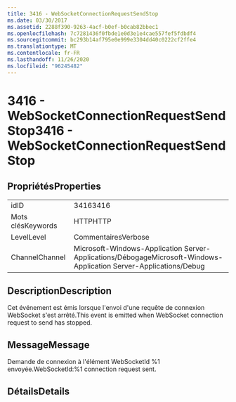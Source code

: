 ```yaml
---
title: 3416 - WebSocketConnectionRequestSendStop
ms.date: 03/30/2017
ms.assetid: 2288f390-9263-4acf-b0ef-b0cab82bbec1
ms.openlocfilehash: 7c7281436f0fbde1e0d3e1e4cae557fef5fdbdf4
ms.sourcegitcommit: bc293b14af795e0e999e3304dd40c0222cf2ffe4
ms.translationtype: MT
ms.contentlocale: fr-FR
ms.lasthandoff: 11/26/2020
ms.locfileid: "96245482"
---
```

# <a name="3416---websocketconnectionrequestsendstop"></a><span data-ttu-id="d94ed-102">3416 - WebSocketConnectionRequestSendStop</span><span class="sxs-lookup"><span data-stu-id="d94ed-102">3416 - WebSocketConnectionRequestSendStop</span></span>

## <a name="properties"></a><span data-ttu-id="d94ed-103">Propriétés</span><span class="sxs-lookup"><span data-stu-id="d94ed-103">Properties</span></span>  
  
|||  
|-|-|  
|<span data-ttu-id="d94ed-104">id</span><span class="sxs-lookup"><span data-stu-id="d94ed-104">ID</span></span>|<span data-ttu-id="d94ed-105">3416</span><span class="sxs-lookup"><span data-stu-id="d94ed-105">3416</span></span>|  
|<span data-ttu-id="d94ed-106">Mots clés</span><span class="sxs-lookup"><span data-stu-id="d94ed-106">Keywords</span></span>|<span data-ttu-id="d94ed-107">HTTP</span><span class="sxs-lookup"><span data-stu-id="d94ed-107">HTTP</span></span>|  
|<span data-ttu-id="d94ed-108">Level</span><span class="sxs-lookup"><span data-stu-id="d94ed-108">Level</span></span>|<span data-ttu-id="d94ed-109">Commentaires</span><span class="sxs-lookup"><span data-stu-id="d94ed-109">Verbose</span></span>|  
|<span data-ttu-id="d94ed-110">Channel</span><span class="sxs-lookup"><span data-stu-id="d94ed-110">Channel</span></span>|<span data-ttu-id="d94ed-111">Microsoft-Windows-Application Server-Applications/Débogage</span><span class="sxs-lookup"><span data-stu-id="d94ed-111">Microsoft-Windows-Application Server-Applications/Debug</span></span>|  
  
## <a name="description"></a><span data-ttu-id="d94ed-112">Description</span><span class="sxs-lookup"><span data-stu-id="d94ed-112">Description</span></span>  

 <span data-ttu-id="d94ed-113">Cet événement est émis lorsque l'envoi d'une requête de connexion WebSocket s'est arrêté.</span><span class="sxs-lookup"><span data-stu-id="d94ed-113">This event is emitted when WebSocket connection request to send has stopped.</span></span>  
  
## <a name="message"></a><span data-ttu-id="d94ed-114">Message</span><span class="sxs-lookup"><span data-stu-id="d94ed-114">Message</span></span>  

 <span data-ttu-id="d94ed-115">Demande de connexion à l'élément WebSocketId %1 envoyée.</span><span class="sxs-lookup"><span data-stu-id="d94ed-115">WebSocketId:%1 connection request sent.</span></span>  
  
## <a name="details"></a><span data-ttu-id="d94ed-116">Détails</span><span class="sxs-lookup"><span data-stu-id="d94ed-116">Details</span></span>
